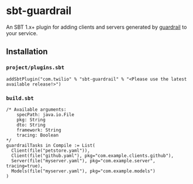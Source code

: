 sbt-guardrail
=============

An SBT 1.x+ plugin for adding clients and servers generated by [guardrail](https://github.com/twilio/guardrail) to your service.

Installation
------------

### `project/plugins.sbt`
```
addSbtPlugin("com.twilio" % "sbt-guardrail" % "<Please use the latest available release!>")
```

### `build.sbt`
```
/* Available arguments:
    specPath: java.io.File
    pkg: String
    dto: String
    framework: String
    tracing: Boolean
*/
guardrailTasks in Compile := List(
  Client(file("petstore.yaml")),
  Client(file("github.yaml"), pkg="com.example.clients.github"),
  Server(file("myserver.yaml"), pkg="com.example.server", tracing=true),
  Models(file("myserver.yaml"), pkg="com.example.models")
)
```
